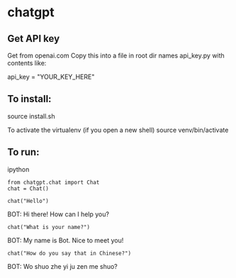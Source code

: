 # chatgpt

## Get API key

Get from openai.com
Copy this into a file in root dir names api_key.py
with contents like:

api_key = "YOUR_KEY_HERE"

## To install:

source install.sh

To activate the virtualenv (if you open a new shell)
source venv/bin/activate

## To run:

ipython 

```
from chatgpt.chat import Chat
chat = Chat()
```

```
chat("Hello")
```
BOT: Hi there! How can I help you?

```
chat("What is your name?")
```
BOT: My name is Bot. Nice to meet you!

```
chat("How do you say that in Chinese?")
```

BOT: Wo shuo zhe yi ju zen me shuo?

